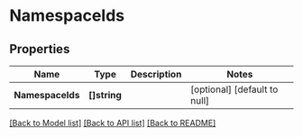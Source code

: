 # NamespaceIds

## Properties
Name | Type | Description | Notes
------------ | ------------- | ------------- | -------------
**NamespaceIds** | **[]string** |  | [optional] [default to null]

[[Back to Model list]](../README.md#documentation-for-models) [[Back to API list]](../README.md#documentation-for-api-endpoints) [[Back to README]](../README.md)


